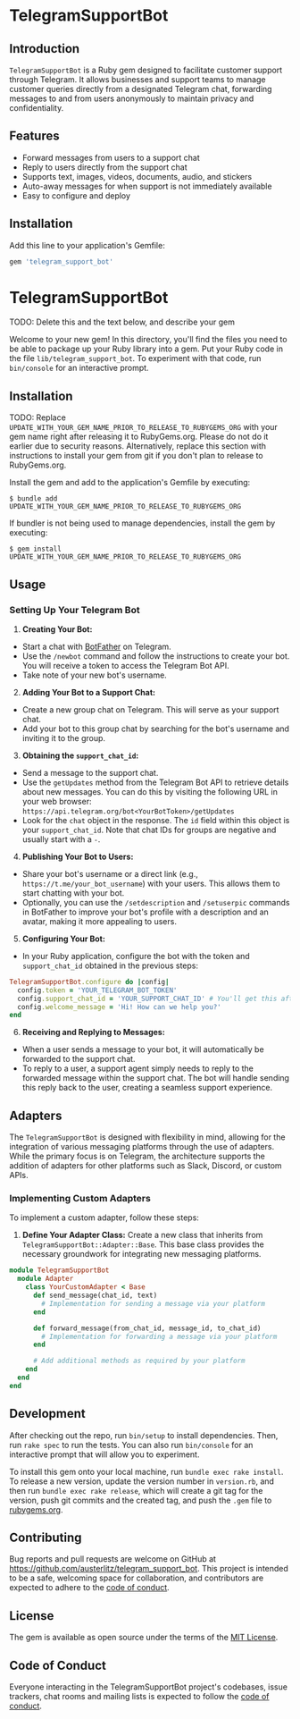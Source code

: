 # TelegramSupportBot

## Introduction
`TelegramSupportBot` is a Ruby gem designed to facilitate customer support through Telegram. It allows businesses and support teams to manage customer queries directly from a designated Telegram chat, forwarding messages to and from users anonymously to maintain privacy and confidentiality.

## Features
- Forward messages from users to a support chat
- Reply to users directly from the support chat
- Supports text, images, videos, documents, audio, and stickers
- Auto-away messages for when support is not immediately available
- Easy to configure and deploy

## Installation
Add this line to your application's Gemfile:

```ruby
gem 'telegram_support_bot'
```



# TelegramSupportBot

TODO: Delete this and the text below, and describe your gem

Welcome to your new gem! In this directory, you'll find the files you need to be able to package up your Ruby library into a gem. Put your Ruby code in the file `lib/telegram_support_bot`. To experiment with that code, run `bin/console` for an interactive prompt.

## Installation

TODO: Replace `UPDATE_WITH_YOUR_GEM_NAME_PRIOR_TO_RELEASE_TO_RUBYGEMS_ORG` with your gem name right after releasing it to RubyGems.org. Please do not do it earlier due to security reasons. Alternatively, replace this section with instructions to install your gem from git if you don't plan to release to RubyGems.org.

Install the gem and add to the application's Gemfile by executing:

    $ bundle add UPDATE_WITH_YOUR_GEM_NAME_PRIOR_TO_RELEASE_TO_RUBYGEMS_ORG

If bundler is not being used to manage dependencies, install the gem by executing:

    $ gem install UPDATE_WITH_YOUR_GEM_NAME_PRIOR_TO_RELEASE_TO_RUBYGEMS_ORG

## Usage

### Setting Up Your Telegram Bot

1. **Creating Your Bot:**
  - Start a chat with [BotFather](https://t.me/botfather) on Telegram.
  - Use the `/newbot` command and follow the instructions to create your bot. You will receive a token to access the Telegram Bot API.
  - Take note of your new bot's username.

2. **Adding Your Bot to a Support Chat:**
  - Create a new group chat on Telegram. This will serve as your support chat.
  - Add your bot to this group chat by searching for the bot's username and inviting it to the group.

3. **Obtaining the `support_chat_id`:**
  - Send a message to the support chat.
  - Use the `getUpdates` method from the Telegram Bot API to retrieve details about new messages. You can do this by visiting the following URL in your web browser: `https://api.telegram.org/bot<YourBotToken>/getUpdates`
  - Look for the `chat` object in the response. The `id` field within this object is your `support_chat_id`. Note that chat IDs for groups are negative and usually start with a `-`.

4. **Publishing Your Bot to Users:**
  - Share your bot's username or a direct link (e.g., `https://t.me/your_bot_username`) with your users. This allows them to start chatting with your bot.
  - Optionally, you can use the `/setdescription` and `/setuserpic` commands in BotFather to improve your bot's profile with a description and an avatar, making it more appealing to users.

5. **Configuring Your Bot:**
  - In your Ruby application, configure the bot with the token and `support_chat_id` obtained in the previous steps:

```ruby
TelegramSupportBot.configure do |config|
  config.token = 'YOUR_TELEGRAM_BOT_TOKEN'
  config.support_chat_id = 'YOUR_SUPPORT_CHAT_ID' # You'll get this after adding the bot to your support chat
  config.welcome_message = 'Hi! How can we help you?'
end
```
6. **Receiving and Replying to Messages:**
- When a user sends a message to your bot, it will automatically be forwarded to the support chat.
-  To reply to a user, a support agent simply needs to reply to the forwarded message within the support chat. The bot will handle sending this reply back to the user, creating a seamless support experience.

## Adapters

The `TelegramSupportBot` is designed with flexibility in mind, allowing for the integration of various messaging platforms through the use of adapters. While the primary focus is on Telegram, the architecture supports the addition of adapters for other platforms such as Slack, Discord, or custom APIs.

### Implementing Custom Adapters

To implement a custom adapter, follow these steps:

1. **Define Your Adapter Class:**
   Create a new class that inherits from `TelegramSupportBot::Adapter::Base`. This base class provides the necessary groundwork for integrating new messaging platforms.

```ruby
module TelegramSupportBot
  module Adapter
    class YourCustomAdapter < Base
      def send_message(chat_id, text)
        # Implementation for sending a message via your platform
      end

      def forward_message(from_chat_id, message_id, to_chat_id)
        # Implementation for forwarding a message via your platform
      end

      # Add additional methods as required by your platform
    end
  end
end
```

## Development

After checking out the repo, run `bin/setup` to install dependencies. Then, run `rake spec` to run the tests. You can also run `bin/console` for an interactive prompt that will allow you to experiment.

To install this gem onto your local machine, run `bundle exec rake install`. To release a new version, update the version number in `version.rb`, and then run `bundle exec rake release`, which will create a git tag for the version, push git commits and the created tag, and push the `.gem` file to [rubygems.org](https://rubygems.org).

## Contributing

Bug reports and pull requests are welcome on GitHub at https://github.com/austerlitz/telegram_support_bot. This project is intended to be a safe, welcoming space for collaboration, and contributors are expected to adhere to the [code of conduct](https://github.com/austerlitz/telegram_support_bot/blob/main/CODE_OF_CONDUCT.md).

## License

The gem is available as open source under the terms of the [MIT License](https://opensource.org/licenses/MIT).

## Code of Conduct

Everyone interacting in the TelegramSupportBot project's codebases, issue trackers, chat rooms and mailing lists is expected to follow the [code of conduct](https://github.com/austerlitz/telegram_support_bot/blob/main/CODE_OF_CONDUCT.md).
